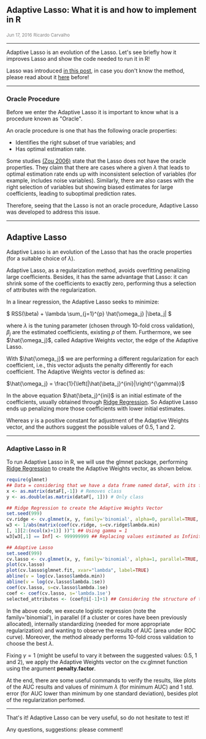## Adaptive Lasso: What it is and how to implement in R

<span class="glyphicon glyphicon-calendar" aria-hidden="true"></span> <small style="color:gray">Jun 17, 2016</small>
<span class="glyphicon glyphicon-user" aria-hidden="true"></span> <small style="color:gray">Ricardo Carvalho</small><br/>

---

Adaptive Lasso is an evolution of the Lasso. Let's see briefly how it improves Lasso and show the code needed to run it in R!

Lasso was introduced <a href='../../html/page?content/blog/2016-06-14-How-to-use-Ridge-Regression-and-Lasso-in-R'>in this post</a>, in case you don't know the method, please read about it <a href='../../html/page?content/blog/2016-06-14-How-to-use-Ridge-Regression-and-Lasso-in-R'>here</a> before!

---

### Oracle Procedure

Before we enter the Adaptive Lasso it is important to know what is a procedure known as "Oracle".

An oracle procedure is one that has the following oracle properties:

- Identifies the right subset of true variables; and
- Has optimal estimation rate.

Some studies <a href='http://pages.cs.wisc.edu/~shao/stat992/zou2006.pdf'>(Zou 2006)</a> state that the Lasso does not have the oracle properties. They claim that there are cases where a given $\lambda$ that leads to optimal estimation rate ends up with inconsistent selection of variables (for example, includes noise variables). Similarly, there are also cases with the right selection of variables but showing biased estimates for large coefficients, leading to suboptimal prediction rates.

Therefore, seeing that the Lasso is not an oracle procedure, Adaptive Lasso was developed to address this issue.

---

## Adaptive Lasso

Adaptive Lasso is an evolution of the Lasso that has the oracle properties (for a suitable choice of $\lambda$).

Adaptive Lasso, as a regularization method, avoids overfitting penalizing large coefficients. Besides, it has the same advantage that Lasso: it can shrink some of the coefficients to exactly zero, performing thus a selection of attributes with the regularization.

In a linear regression, the Adaptive Lasso seeks to minimize:

$ RSS(\beta) + \lambda \sum_{j=1}^{p} \hat{\omega_j} |\beta_j| $

where $\lambda$ is the tuning parameter (chosen through 10-fold cross validation), $\beta_j$ are the estimated coefficients, existing $p$ of them. Furthermore, we see $\hat{\omega_j}$, called Adaptive Weights vector, the edge of the Adaptive Lasso.

With $\hat{\omega_j}$ we are performing a different regularization for each coefficient, i.e., this vector adjusts the penalty differently for each coefficient. The Adaptive Weights vector is defined as:

$\hat{\omega_j} = \frac{1}{\left(|\hat{\beta_j}^{ini}|\right)^{\gamma}}$

In the above equation $\hat{\beta_j}^{ini}$ is an initial estimate of the coefficients, usually obtained through <a href='../../html/page?content/blog/2016-06-14-How-to-use-Ridge-Regression-and-Lasso-in-R'>Ridge Regression</a>. So Adaptive Lasso ends up penalizing more those coefficients with lower initial estimates.

Whereas $\gamma$ is a positive constant for adjustment of the Adaptive Weights vector, and the authors suggest the possible values of $0.5$, $1$ and $2$.

---

### Adaptive Lasso in R

To run Adaptive Lasso in R, we will use the glmnet package, performing <a href='../../html/page?content/blog/2016-06-14-How-to-use-Ridge-Regression-and-Lasso-in-R'>Ridge Regression</a> to create the Adaptive Weights vector, as shown below.

```R
require(glmnet)
## Data = considering that we have a data frame named dataF, with its first column being the class
x <- as.matrix(dataF[,-1]) # Removes class
y <- as.double(as.matrix(dataF[, 1])) # Only class

## Ridge Regression to create the Adaptive Weights Vector
set.seed(999)
cv.ridge <- cv.glmnet(x, y, family='binomial', alpha=0, parallel=TRUE, standardize=TRUE)
w3 <- 1/abs(matrix(coef(cv.ridge, s=cv.ridge$lambda.min)
[, 1][2:(ncol(x)+1)] ))^1 ## Using gamma = 1
w3[w3[,1] == Inf] <- 999999999 ## Replacing values estimated as Infinite for 999999999

## Adaptive Lasso
set.seed(999)
cv.lasso <- cv.glmnet(x, y, family='binomial', alpha=1, parallel=TRUE, standardize=TRUE, type.measure='auc', penalty.factor=w3)
plot(cv.lasso)
plot(cv.lasso$glmnet.fit, xvar="lambda", label=TRUE)
abline(v = log(cv.lasso$lambda.min))
abline(v = log(cv.lasso$lambda.1se))
coef(cv.lasso, s=cv.lasso$lambda.1se)
coef <- coef(cv.lasso, s='lambda.1se')
selected_attributes <- (coef@i[-1]+1) ## Considering the structure of the data frame dataF as shown earlier
```

In the above code, we execute logistic regression (note the family='binomial'), in parallel (if a cluster or cores have been previously allocated), internally standardizing (needed for more appropriate regularization) and wanting to observe the results of AUC (area under ROC curve). Moreover, the method already performs 10-fold cross validation to choose the best $\lambda$.

Fixing $\gamma = 1$ (might be useful to vary it between the suggested values: 0.5, 1 and 2), we apply the Adaptive Weights vector on the cv.glmnet function using the argument **penalty.factor**.

At the end, there are some useful commands to verify the results, like plots of the AUC results and values of minimum $\lambda$ (for minimum AUC) and 1 std. error (for AUC lower than minimum by one standard deviation), besides plot of the regularization perfomed.

---

That's it! Adaptive Lasso can be very useful, so do not hesitate to test it!

Any questions, suggestions: please comment!
